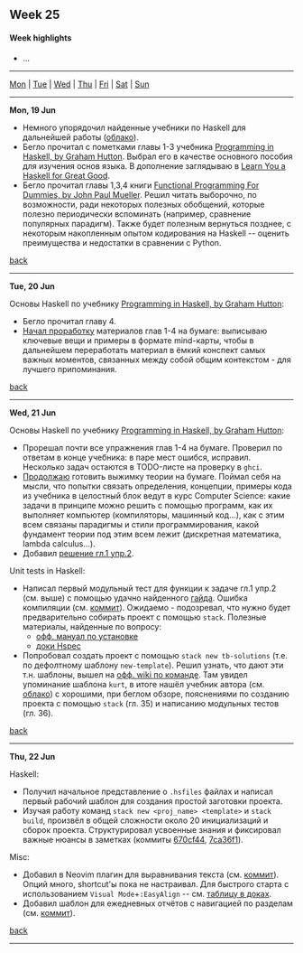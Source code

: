 <a name="top"></a>
## Week 25

<!--
[Previous week]() | [Next week]()
-->

#### Week highlights

- ...

---

[Mon](#mo) | [Tue](#tu) | [Wed](#we) | [Thu](#th) | [Fri](#fr) | [Sat](#sa) | [Sun](#su)

---

<a name="mo"></a>
**Mon, 19 Jun**

- Немного упорядочил найденные учебники по Haskell для дальнейшей работы ([облако](https://mega.nz/folder/n9kj3ZYT#s05qwHi_2j374Z_8Oo_4iw)).
- Бегло прочитал с пометками главы 1-3 учебника [Programming in Haskell, by Graham Hutton](https://mega.nz/file/b10XkKKD#XLhYfT7GBsJsCgL3Nw0zCKkGzBAAvN2XbiSoIriIK-Y). Выбрал его в качестве основного пособия для изучения основ языка. В дополнение заглядываю в [Learn You a Haskell for Great Good](http://learnyouahaskell.com/chapters).
- Бегло прочитал главы 1,3,4 книги [Functional Programming For Dummies, by John Paul Mueller](https://mega.nz/file/i5VEiBQT#PvCSkNli-E55ae8hZ9PW0ML8DyQ6QPSaFFeVO7XWA-0). Решил читать выборочно, по возможности, ради некоторых полезных обобщений, которые полезно периодически вспоминать (например, сравнение популярных парадигм). Также будет полезным вернуться позднее, с некоторым накопленным опытом кодирования на Haskell -- оценить преимущества и недостатки в сравнении с Python.


[back](#top)

---

<a name="tu"></a>
**Tue, 20 Jun**

Основы Haskell по учебнику [Programming in Haskell, by Graham Hutton](https://mega.nz/file/b10XkKKD#XLhYfT7GBsJsCgL3Nw0zCKkGzBAAvN2XbiSoIriIK-Y):
- Бегло прочитал главу 4.
- [Начал проработку](https://t.me/DanilTsygolnik_edu_wip/2) материалов глав 1-4 на бумаге: выписываю ключевые вещи и примеры в формате mind-карты, чтобы в дальнейшем переработать материал в ёмкий конспект самых важных моментов, связанных между собой общим контекстом - для лучшего припоминания.


[back](#top)

---

<a name="we"></a>
**Wed, 21 Jun**

Основы Haskell по учебнику [Programming in Haskell, by Graham Hutton](https://mega.nz/file/b10XkKKD#XLhYfT7GBsJsCgL3Nw0zCKkGzBAAvN2XbiSoIriIK-Y):
- Прорешал почти все упражнения глав 1-4 на бумаге. Проверил по ответам в конце учебника: в паре мест ошибся, исправил. Несколько задач остаются в TODO-листе на проверку в `ghci`.
- [Продолжаю](https://t.me/DanilTsygolnik_edu_wip/3) готовить выжимку теории на бумаге. Поймал себя на мысли, что попытки связать определения, концепции, примеры кода из учебника в целостный блок ведут в курс Computer Science: какие задачи в принципе можно решить с помощью программ, как их выполняет компьютер (компиляторы, машинный код...), как с этим всем связаны парадигмы и стили программирования, какой фундамент теории под этим всем лежит (дискретная математика, lambda calculus...).
- Добавил [решение гл.1 упр.2](https://github.com/DanilTsygolnik/learn_haskell/commit/6d6faf546d20773ba7d69e7c0daa664bb53a076b).


Unit tests in Haskell:
- Написал первый модульный тест для функции к задаче гл.1 упр.2 (см. выше) с помощью удачно найденного [гайда](https://hmc-cs-131-spring2020.github.io/howtos/tests.html). Ошибка компиляции (см. [коммит](https://github.com/DanilTsygolnik/learn_haskell/commit/7cf4afcfde41405de56277b018f1c729422469f2)). Ожидаемо - подозревал, что нужно будет предварительно собирать проект с помощью `stack`. Полезные материалы, найденные по вопросу:
  - [офф. мануал по установке](https://docs.haskellstack.org/en/stable/install_and_upgrade/) 
  - [доки Hspec](https://hspec.github.io/)
- Попробовал создать проект с помощью `stack new tb-solutions` (т.е. по дефолтному шаблону `new-template`). Решил узнать, что дают эти т.н. шаблоны, вышел на [офф. wiki по команде](https://docs.haskellstack.org/en/stable/GUIDE/). Там увидел упоминание шаблона `kurt`, в итоге нашёл учебник автора  (см. [облако](https://mega.nz/file/SsshHLLS#NANngSOfZI-bPxhMKRb-jWXizEHG8qFrPVzhMtr6gy4)) с хорошими, при беглом обзоре, пояснениями по созданию проекта с помощью `stack` (гл. 35) и написанию модульных тестов (гл. 36).


[back](#top)

---

<a name="th"></a>
**Thu, 22 Jun**


Haskell:
- Получил начальное представление о `.hsfiles` файлах и написал первый рабочий шаблон для создания простой заготовки проекта.
- Изучая работу команд `stack new <proj_name> <template>` и `stack build`, произвёл в общей сложности около 20 инициализаций и сборок проекта. Структурировал усвоенные знания и фиксировал важные нюансы в заметках (коммиты [670cf44](https://github.com/DanilTsygolnik/learn_haskell/commit/670cf44ae0a05262474432d4f388fbe61e54a089), [7ca36f1](https://github.com/DanilTsygolnik/learn_haskell/commit/7ca36f1f40450bdd9f14fbbaf5fb871ec115a050)).
 

Misc:
- Добавил в Neovim плагин для выравнивания текста (см. [коммит](https://github.com/DanilTsygolnik/my_nvim_config/commit/d2486f2b425331a5a239b859e26f131630c1de14)). Опций много, shortcut'ы пока не настраивал. Для быстрого старта с использованием `Visual Mode`+`:EasyAlign` -- см. [таблицу в доках](https://github.com/junegunn/vim-easy-align#examples-using-predefined-rules).
- Добавил шаблон для ежедневных отчётов с навигацией по разделам (см. [коммит](https://github.com/DanilTsygolnik/learning_tracker/commit/11bdb1a7a38627011c14bf1df5b408e352d710f6)).

[back](#top)

---

<!--

Use in @= register to paste a title for the current day
"**".trim(system('date +"%a, %d %b"'))."**"


<a name="fr"></a>
**date**

...

[back](#top)

---

<a name="sa"></a>
**date**

...

[back](#top)

---

<a name="su"></a>
**date**

...

[back](#top)

---
-->
